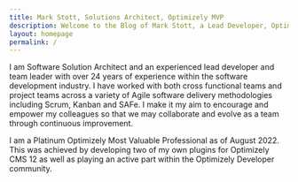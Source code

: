 ```yaml
---
title: Mark Stott, Solutions Architect, Optimizely MVP
description: Welcome to the Blog of Mark Stott, a Lead Developer, Optimizely MVP, Roller Skater and Ceroc Dancer.
layout: homepage
permalink: /
---
```


I am Software Solution Architect and an experienced lead developer and team leader with over 24 years of experience within the software development industry. I have worked with both cross functional teams and project teams across a variety of Agile software delivery methodologies including Scrum, Kanban and SAFe. I make it my aim to encourage and empower my colleagues so that we may collaborate and evolve as a team through continuous improvement.

I am a Platinum Optimizely Most Valuable Professional as of August 2022. This was achieved by developing two of my own plugins for Optimizely CMS 12 as well as playing an active part within the Optimizely Developer community.
